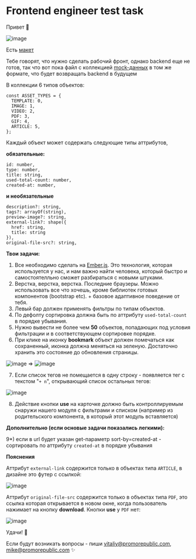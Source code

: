 # Frontend engineer test task

Привет 👋

![image](https://user-images.githubusercontent.com/22681040/112503899-faa8af80-8d93-11eb-8116-1c489ce3b3b9.png)

Есть [макет](https://www.figma.com/file/m0KFM5S4TC5EYHl7bNJEHa/PromoRepublic-Test-Task)

Тебе говорят, что нужно сделать рабочий фронт, однако backend еще не готов, так что вот пока файл с коллекцией [mock-данных](https://github.com/PromoRepublic/test-task-frontend/blob/main/data.json) в том же формате, что будет возвращать backend в будущем

В коллекции 6 типов объектов:

```
const ASSET_TYPES = {
  TEMPLATE: 0,
  IMAGE: 1,
  VIDEO: 2,
  PDF: 3,
  GIF: 4,
  ARTICLE: 5,
};
```

Каждый объект может содержать следующие типы аттрибутов,

**обязательные:**

```
id: number,
type: number,
title: string,
used-total-count: number,
created-at: number,
```
**и необязательные**

```
description?: string,
tags?: arrayOf(string),
preview-image?: string,
external-link?: shape({ 
  href: string, 
  title: string 
}),
original-file-src?: string,
```

**Твои задачи:**

1) Все необходимо сделать на [Ember.js](https://emberjs.com/). Это технология, которая используется у нас, и нам важно найти человека, который быстро и самостоятелльно сможет разбираться с новыми штуками.
2) Верстка, верстка, верстка. Последние браузеры. Можно использовать все что хочешь, кроме библиотек готовых компонентов (bootstrap etc). + базовое адаптивное поведение от тебя.
3) Левый бар должен применять фильтры по типам объектов.
4) По дефолту сортировка должна быть по аттрибуту `used-total-count` в порядке убывания.
5) Нужно вывести не более чем **50** объектов, попадающих под условия фильтрации и в соответствующем сортировке порядке.
6) При клике на иконку **bookmark** объект должен помечаться как сохраненный, иконка должна меняться на зеленую. Достаточно хранить это состояние до обновления страницы.

![image](https://user-images.githubusercontent.com/22681040/112619215-b79c1a00-8e2f-11eb-9788-88c90c6da57e.png)
 => ![image](https://user-images.githubusercontent.com/22681040/112619263-c7b3f980-8e2f-11eb-8fec-91d50c8b0495.png)

7) Если список тегов не помещается в одну строку - появляется тег с текстом "`+ n`", открывающий список остальных тегов: 

![image](https://user-images.githubusercontent.com/22681040/112619170-ae12b200-8e2f-11eb-956d-020e5f2c4e27.png)

8) Действие кнопки **use** на карточке должно быть контроллируемым снаружи нашего модуля с фильтрами и списком (например из родительского компонента, в который этот модуль вставляется)


**Дополнительно (если основые задачи показались легкими):**

9*) если в url будет указан get-параметр sort-by=created-at - сортировать по аттрибуту `created-at` в порядке убывания

**Пояснения**

Аттрибут `external-link` содержится только в объектах типа `ARTICLE`, в дизайне это футер с ссылкой:

![image](https://user-images.githubusercontent.com/22681040/112619096-91767a00-8e2f-11eb-83ef-c1aecd100ed6.png)



Аттрибут `original-file-src` содержится только в объектах типа `PDF`, это ссылка которая открывается в новом окне, когда пользователь нажимает на кнопку **download**. Кнопки **use** у `PDF` нет:

![image](https://user-images.githubusercontent.com/22681040/112619124-9f2bff80-8e2f-11eb-9548-b0d51678db42.png)


Удачи! 💪

Если будут возникать вопросы - пиши vitaliy@promorepublic.com, mike@promorepublic.com
✨
